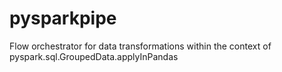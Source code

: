 # pysparkpipe
Flow orchestrator for data transformations within the context of pyspark.sql.GroupedData.applyInPandas
